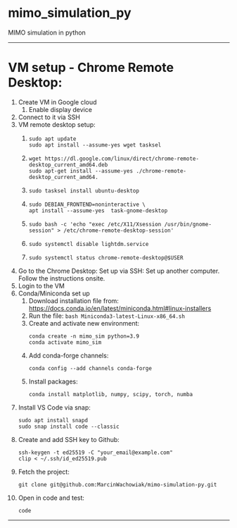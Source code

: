 # mimo_simulation_py

MIMO simulation in python

---

# VM setup - Chrome Remote Desktop:

1. Create VM in Google cloud
    1. Enable display device
2. Connect to it via SSH
3. VM remote desktop setup:
    1. ```
       sudo apt update 
       sudo apt install --assume-yes wget tasksel
       ```
    2. ``` 
       wget https://dl.google.com/linux/direct/chrome-remote-desktop_current_amd64.deb
       sudo apt-get install --assume-yes ./chrome-remote-desktop_current_amd64.
       ```
    3. ``` 
       sudo tasksel install ubuntu-desktop
       ```
    4. ```
       sudo DEBIAN_FRONTEND=noninteractive \
       apt install --assume-yes  task-gnome-desktop
       ```
    5. ```
       sudo bash -c 'echo "exec /etc/X11/Xsession /usr/bin/gnome-session" > /etc/chrome-remote-desktop-session'
       ```
    6. ```
       sudo systemctl disable lightdm.service
       ```
    7. ```
       sudo systemctl status chrome-remote-desktop@$USER
       ```
4. Go to the Chrome Desktop: Set up via SSH: Set up another computer. Follow the instructions onsite.
5. Login to the VM
6. Conda/Miniconda set up
    1. Download installation file from: https://docs.conda.io/en/latest/miniconda.html#linux-installers
    2. Run the file: ```bash Miniconda3-latest-Linux-x86_64.sh```
    3. Create and activate new environment:
       ```
       conda create -n mimo_sim python=3.9
       conda activate mimo_sim
       ```
    4. Add conda-forge channels:
       ```
       conda config --add channels conda-forge
       ```
    6. Install packages:
       ```
       conda install matplotlib, numpy, scipy, torch, numba
       ```
7. Install VS Code via snap:
   ```
   sudo apt install snapd
   sudo snap install code --classic
   ```
8. Create and add SSH key to Github:
   ```
   ssh-keygen -t ed25519 -C "your_email@example.com"
   clip < ~/.ssh/id_ed25519.pub
   ```
9. Fetch the project:
   ```
   git clone git@github.com:MarcinWachowiak/mimo-simulation-py.git
   ```
10. Open in code and test:
    ```
    code 
    ```

---